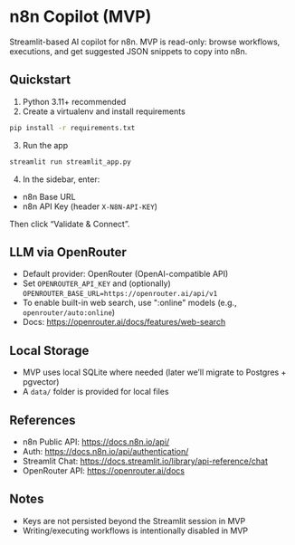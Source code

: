# n8n Copilot (MVP)

Streamlit-based AI copilot for n8n. MVP is read-only: browse workflows, executions, and get suggested JSON snippets to copy into n8n.

## Quickstart

1) Python 3.11+ recommended
2) Create a virtualenv and install requirements

```bash
pip install -r requirements.txt
```

3) Run the app

```bash
streamlit run streamlit_app.py
```

4) In the sidebar, enter:
- n8n Base URL
- n8n API Key (header `X-N8N-API-KEY`)

Then click “Validate & Connect”.

## LLM via OpenRouter
- Default provider: OpenRouter (OpenAI-compatible API)
- Set `OPENROUTER_API_KEY` and (optionally) `OPENROUTER_BASE_URL=https://openrouter.ai/api/v1`
- To enable built-in web search, use ":online" models (e.g., `openrouter/auto:online`)
- Docs: https://openrouter.ai/docs/features/web-search

## Local Storage
- MVP uses local SQLite where needed (later we’ll migrate to Postgres + pgvector)
- A `data/` folder is provided for local files

## References
- n8n Public API: https://docs.n8n.io/api/
- Auth: https://docs.n8n.io/api/authentication/
- Streamlit Chat: https://docs.streamlit.io/library/api-reference/chat
- OpenRouter API: https://openrouter.ai/docs

## Notes
- Keys are not persisted beyond the Streamlit session in MVP
- Writing/executing workflows is intentionally disabled in MVP

